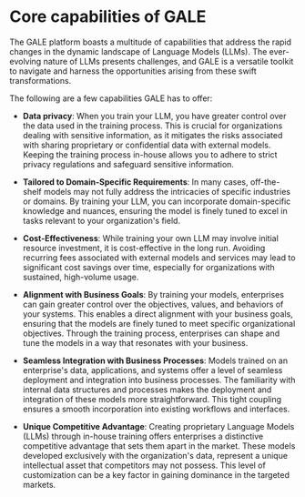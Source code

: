 # Core capabilities of GALE

The GALE platform boasts a multitude of capabilities that address the rapid changes in the dynamic landscape of Language Models (LLMs). The ever-evolving nature of LLMs presents challenges, and GALE is a versatile toolkit to navigate and harness the opportunities arising from these swift transformations.

The following are a few capabilities GALE has to offer: 
* **Data privacy**: When you train your LLM, you have greater control over the data used in the training process. This is crucial for organizations dealing with sensitive information, as it mitigates the risks associated with sharing proprietary or confidential data with external models. Keeping the training process in-house allows you to adhere to strict privacy regulations and safeguard sensitive information.

* **Tailored to Domain-Specific Requirements**: In many cases, off-the-shelf models may not fully address the intricacies of specific industries or domains. By training your LLM, you can incorporate domain-specific knowledge and nuances, ensuring the model is finely tuned to excel in tasks relevant to your organization's field.

* **Cost-Effectiveness**: While training your own LLM may involve initial resource investment, it is cost-effective in the long run. Avoiding recurring fees associated with external models and services may lead to significant cost savings over time, especially for organizations with sustained, high-volume usage.

* **Alignment with Business Goals**: By training your models, enterprises can gain greater control over the objectives, values, and behaviors of your systems. This enables a direct alignment with your business goals, ensuring that the models are finely tuned to meet specific organizational objectives. Through the training process, enterprises can shape and tune the models in a way that resonates with your business.

* **Seamless Integration with Business Processes**: Models trained on an enterprise's data, applications, and systems offer a level of seamless deployment and integration into business processes. The familiarity with internal data structures and processes makes the deployment and integration of these models more straightforward. This tight coupling ensures a smooth incorporation into existing workflows and interfaces.

* **Unique Competitive Advantage**: Creating proprietary Language Models (LLMs) through in-house training offers enterprises a distinctive competitive advantage that sets them apart in the market. These models developed exclusively with the organization's data, represent a unique intellectual asset that competitors may not possess. This level of customization can be a key factor in gaining dominance in the targeted markets.


